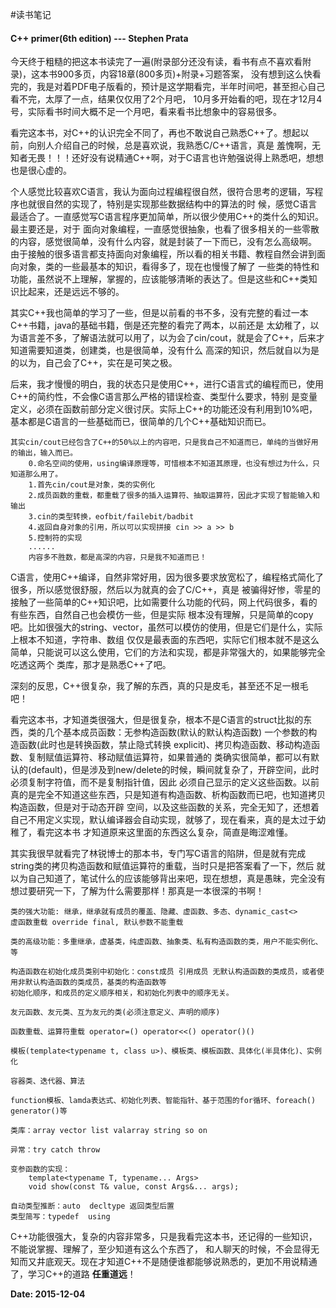 #读书笔记
#### C++ primer(6th edition) --- Stephen Prata

今天终于粗糙的把这本书读完了一遍(附录部分还没有读，看书有点不喜欢看附录)，这本书900多页，内容18章(800多页)+附录+习题答案，
没有想到这么快看完的，我是对着PDF电子版看的，预计是这学期看完，半年时间吧，甚至担心自己看不完，太厚了一点，结果仅仅用了2个月吧，
10月多开始看的吧，现在才12月4号，实际看书时间大概不足一个月吧，看来看书比想象中的容易很多。
	
看完这本书，对C++的认识完全不同了，再也不敢说自己熟悉C++了。想起以前，向别人介绍自己的时候，总是喜欢说，我熟悉C/C++语言，真是
羞愧啊，无知者无畏！！！还好没有说精通C++啊，对于C语言也许勉强说得上熟悉吧，想想也是很心虚的。

个人感觉比较喜欢C语言，我认为面向过程编程很自然，很符合思考的逻辑，写程序也就很自然的实现了，特别是实现那些数据结构中的算法的时
候，感觉C语言最适合了。一直感觉写C语言程序更加简单，所以很少使用C++的类什么的知识。最主要还是，对于
面向对象编程，一直感觉很抽象，也看了很多相关的一些零散的内容，感觉很简单，没有什么内容，就是封装了一下而已，没有怎么高级啊。
由于接触的很多语言都支持面向对象编程，所以看的相关书籍、教程自然会讲到面向对象，类的一些最基本的知识，看得多了，现在也慢慢了解了
一些类的特性和功能，虽然说不上理解，掌握的，应该能够清晰的表达了。但是这些和C++类知识比起来，还是远远不够的。

其实C++我也简单的学习了一些，但是以前看的书不多，没有完整的看过一本C++书籍，java的基础书籍，倒是还完整的看完了两本，以前还是
太幼稚了，以为语言差不多，了解语法就可以用了，以为会了cin/cout，就是会了C++，后来才知道需要知道类，创建类，也是很简单，没有什么
高深的知识，然后就自以为是的以为，自己会了C++，实在是可笑之极。

后来，我才慢慢的明白，我的状态只是使用C++，进行C语言式的编程而已，使用C++的简约性，不会像C语言那么严格的错误检查、类型什么要求，特别
是变量定义，必须在函数前部分定义很讨厌。实际上C++的功能还没有利用到10%吧，基本都是C语言的一些基础而已，很简单的几个C++基础知识而已。

	其实cin/cout已经包含了C++的50%以上的内容吧，只是我自己不知道而已，单纯的当做好用的输出，输入而已。
		0.命名空间的使用，using编译原理等，可惜根本不知道其原理，也没有想过为什么，只知道那么用了。
		1.首先cin/cout是对象，类的实例化
		2.成员函数的重载，都重载了很多的插入运算符、抽取运算符，因此才实现了智能输入和输出
		3.cin的类型转换，eofbit/failebit/badbit
		4.返回自身对象的引用，所以可以实现拼接 cin >> a >> b
		5.控制符的实现
		......
		内容多不胜数，都是高深的内容，只是我不知道而已！
	
C语言，使用C++编译，自然非常好用，因为很多要求放宽松了，编程格式简化了很多，所以感觉很舒服，然后以为就真的会了C/C++，真是
被骗得好惨，零星的接触了一些简单的C++知识吧，比如需要什么功能的代码，网上代码很多，看的有些东西，自然自己也会模仿一些，但是实际
根本没有理解，只是简单的copy吧。比如很强大的string、vector，虽然可以模仿的使用，但是它们是什么，实际上根本不知道，字符串、数组
仅仅是最表面的东西吧，实际它们根本就不是这么简单，只能说可以这么使用，它们的方法和实现，都是非常强大的，如果能够完全吃透这两个
类库，那才是熟悉C++了吧。

深刻的反思，C++很复杂，我了解的东西，真的只是皮毛，甚至还不足一根毛吧！
	
看完这本书，才知道类很强大，但是很复杂，根本不是C语言的struct比拟的东西，类的几个基本成员函数：无参构造函数(默认的默认构造函数)
一个参数的构造函数(此时也是转换函数，禁止隐式转换 explicit)、拷贝构造函数、移动构造函数、复制赋值运算符、移动赋值运算符，如果普通的
类确实很简单，都可以有默认的(default)，但是涉及到new/delete的时候，瞬间就复杂了，开辟空间，此时必须复制字符值，而不是复制指针值，因此
必须自己显示的定义这些函数。以前真的是完全不知道这些东西，只是知道有构造函数、析构函数而已吧，也知道拷贝构造函数，但是对于动态开辟
空间，以及这些函数的关系，完全无知了，还想着自己不用定义实现，默认编译器会自动实现，就够了，现在看来，真的是太过于幼稚了，看完这本书
才知道原来这里面的东西这么复杂，简直是晦涩难懂。

其实我很早就看完了林锐博士的那本书，专门写C语言的陷阱，但是就有完成string类的拷贝构造函数和赋值运算符的重载，当时只是把答案看了一下，然后
就以为自己知道了，笔试什么的应该能够背出来吧，现在想想，真是愚昧，完全没有想过要研究一下，了解为什么需要那样！那真是一本很深的书啊！

	类的强大功能: 继承，继承就有成员的覆盖、隐藏、虚函数、多态、dynamic_cast<>
	虚函数重载 override final, 默认参数不能重载
	
	类的高级功能：多重继承，虚基类，纯虚函数、抽象类、私有构造函数的类，用户不能实例化、等
	
	构造函数在初始化成员类别中初始化：const成员 引用成员 无默认构造函数的类成员，或者使用非默认构造函数的类成员，基类的构造函数等
	初始化顺序，和成员的定义顺序相关，和初始化列表中的顺序无关。
	
	友元函数、友元类、互为友元的类(必须注意定义、声明的顺序)
	
	函数重载、运算符重载 operator=() operator<<() operator()()
	
	模板(template<typename t, class u>)、模板类、模板函数、具体化(半具体化)、实例化
	
	容器类、迭代器、算法
	
	function模板、lamda表达式、初始化列表、智能指针、基于范围的for循环、foreach() generator()等
	
	类库：array vector list valarray string so on
	
	异常：try catch throw
	
	变参函数的实现：
		template<typename T, typename... Args>
		void show(const T& value, const Args&... args);
		
	自动类型推断：auto  decltype 返回类型后置
	类型简写：typedef  using 
	
C++功能很强大，复杂的内容非常多，只是我看完这本书，还记得的一些知识，不能说掌握、理解了，至少知道有这么个东西了，
和人聊天的时候，不会显得无知而又井底观天。现在才知道C++不是随便谁都能够说熟悉的，更加不用说精通了，学习C++的道路
**任重道远**！

**Date: 2015-12-04**


	

	
	